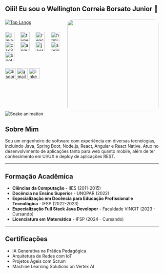 <h2 align="left">Oiii! Eu sou o Wellington Correia Borsato Junior 👋</h2>

###

<img align="right" style="border-radius:15px;" height="300" src="https://github.com/user-attachments/assets/d18a0bf7-0319-4e61-a5f5-ed93b743ead7"  />

[![Top Langs](https://github-readme-stats.vercel.app/api/top-langs/?username=wellingtoncorreia&layout=compact&theme=radical)](https://github.com/wellingtoncorreia)
###

<div align="left">
  <img src="https://cdn.jsdelivr.net/gh/devicons/devicon/icons/javascript/javascript-original.svg" height="30" alt="javascript logo"  />
  <img width="12" />
  <img src="https://cdn.jsdelivr.net/gh/devicons/devicon/icons/typescript/typescript-original.svg" height="30" alt="typescript logo"  />
  <img width="12" />
  <img src="https://cdn.jsdelivr.net/gh/devicons/devicon/icons/react/react-original.svg" height="30" alt="react logo"  />
  <img width="12" />
  <img src="https://cdn.jsdelivr.net/gh/devicons/devicon/icons/html5/html5-original.svg" height="30" alt="html5 logo"  />
  <img width="12" />
  <img src="https://cdn.jsdelivr.net/gh/devicons/devicon/icons/css3/css3-original.svg" height="30" alt="css3 logo"  />
  <img width="12" />
  <img src="https://cdn.jsdelivr.net/gh/devicons/devicon/icons/angularjs/angularjs-original.svg" height="30" alt="angularjs logo"  />
  <img width="12" />
  <img src="https://cdn.jsdelivr.net/gh/devicons/devicon/icons/java/java-original.svg" height="30" alt="java logo"  />
  <img width="12" />
  <img src="https://cdn.jsdelivr.net/gh/devicons/devicon/icons/spring/spring-original.svg" height="30" alt="spring logo"  />
  <img width="12" />
  <img src="https://cdn.jsdelivr.net/gh/devicons/devicon/icons/bootstrap/bootstrap-original.svg" height="30" alt="bootstrap logo"  />
</div>

###

<div align="left">
  <a href="https://discord.gg/EpgYDaFH" target="_blank">
    <img src="https://img.shields.io/static/v1?message=Discord&logo=discord&label=&color=7289DA&logoColor=white&labelColor=&style=for-the-badge" height="35" alt="discord logo"  />
  </a>
  <a href="wellingtonti.fkb@gmail.com.br" target="_blank">
    <img src="https://img.shields.io/static/v1?message=Gmail&logo=gmail&label=&color=D14836&logoColor=white&labelColor=&style=for-the-badge" height="35" alt="gmail logo"  />
  </a>
  <a href="https://www.linkedin.com/in/wellington-correia-borsato-junior-3a8732a8/" target="_blank">
    <img src="https://img.shields.io/static/v1?message=LinkedIn&logo=linkedin&label=&color=0077B5&logoColor=white&labelColor=&style=for-the-badge" height="35" alt="linkedin logo"  />
  </a>
</div>

###

###

<br clear="both">

<img src="https://raw.githubusercontent.com/wellingtoncorreia/wellingtoncorreia/output/snake.svg" alt="Snake animation" />

###

## Sobre Mim
Sou um engenheiro de software com experiência em diversas tecnologias, incluindo Java, Spring Boot, Node.js, React, Angular e React Native. Atuo no desenvolvimento de aplicações tanto para web quanto mobile, além de ter conhecimento em UI/UX e deploy de aplicações REST.

---

## Formação Acadêmica
- **Ciências da Computação** - IIES (2011-2015)
- **Docência no Ensino Superior** - UNOPAR (2022)
- **Especialização em Docência para Educação Profissional e Tecnológica** - IFSP (2022-2023)
- **Especialização Full Stack Java Developer** - Faculdade VINCIT (2023 - Cursando)
- **Licenciatura em Matemática** - IFSP (2024 - Cursando)

---

## Certificações
- IA Generativa na Prática Pedagógica
- Arquitetura de Redes com IoT
- Projetos Ágeis com Scrum
- Machine Learning Solutions on Vertex AI
